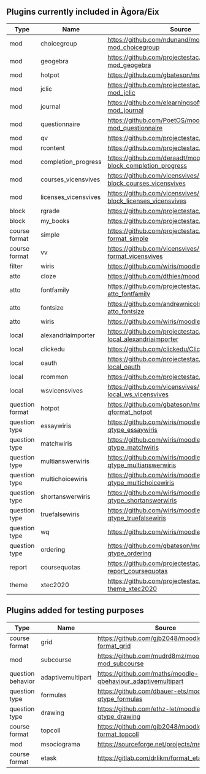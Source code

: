 ## Plugins currently included in Àgora/Eix

|Type             |Name                |Source                                                          |Version   |Date      | Commit                                 |
|-----------------|--------------------|----------------------------------------------------------------|----------|----------|----------------------------------------|
|mod              |choicegroup         |https://github.com/ndunand/moodle-mod_choicegroup               |2021060200|2021/06/16|4dd3bef5769220c853d9046831eb96bfcbfcc9c1|
|mod              |geogebra            |https://github.com/projectestac/moodle-mod_geogebra             |2020090800|2020/09/10|8a345b1859e1c755d35a7bc2f317ca84f865010f|
|mod              |hotpot              |https://github.com/gbateson/moodle-mod_hotpot                   |2020060544|2020/06/16|748dc52d7cc96c7a0a38d0869a1dc20401b8b14e|
|mod              |jclic               |https://github.com/projectestac/moodle-mod_jclic                |2021060100|2021/06/16|799aa8b9423e8201dbdb6c41bea40c8e7a12a450|
|mod              |journal             |https://github.com/elearningsoftware/moodle-mod_journal         |2020091100|2020/10/29|837d07959d390178246eb2bcf58c5b4afb27e670|
|mod              |questionnaire       |https://github.com/PoetOS/moodle-mod_questionnaire              |2021062300|2020/11/18|1db7bcce061a0ba1fbd5632b667366ccfd27d30b|
|mod              |qv                  |https://github.com/projectestac/moodle-mod_qv                   |2019010700|2020/06/16|97620971e6171c7ad89d980072ce4263b1dc349b|
|mod              |rcontent            |https://github.com/projectestac/marsupial                       |2021011200|2021/01/12|fa142b21a2ac6b8a6636d15548260912adc4535c|
|mod              |completion_progress |https://github.com/deraadt/moodle-block_completion_progress     |2020033000|2020/06/16|42bbe9728708902b5edcd2203f8054b3a134edf8|
|mod              |courses_vicensvives |https://github.com/vicensvives/moodle-block_courses_vicensvives |2020090800|2020/09/14|a5966e64dbf803af49ab1794f88b3e94f0bfc664|
|mod              |licenses_vicensvives|https://github.com/vicensvives/moodle-block_licenses_vicensvives|2020090800|2020/09/14|7d5426b504f72055549d599b3595e6778d183f92|
|block            |rgrade              |https://github.com/projectestac/Rgrade                          |2016090500|2020/06/16|c18e2da59601367ed473f500cac73d899d1c25da|
|block            |my_books            |https://github.com/projectestac/marsupial                       |2015111700|2020/06/16|21e7ae04c46819310c37e6307b07fc18354894a7|
|course format    |simple              |https://github.com/projectestac/moodle-format_simple            |2012121100|2020/06/16|e7246fecfbd50e7d13ac93b38e1801508d82a108|
|course format    |vv                  |https://github.com/vicensvives/moodle-format_vicensvives        |2020090800|2020/09/14|c5a15da6a15d159740d3664f24399e5023bc8aa6|
|filter           |wiris               |https://github.com/wiris/moodle-filter_wiris                    |2020090300|2020/09/07|07b99b3ed37fcebb6a5b0467250144b88a00ddc2|
|atto             |cloze               |https://github.com/dthies/moodle-atto_cloze                     |2017072802|2020/06/16|eacc7d4069cefa59000053f773e0b5bb291b3cdb|
|atto             |fontfamily          |https://github.com/projectestac/moodle-atto_fontfamily          |2020010600|2020/06/16|ad87cd2a5bee9f087d5f3026043c9d62dcaaed97|
|atto             |fontsize            |https://github.com/andrewnicols/moodle-atto_fontsize            |2015042701|2020/06/16|d6b5551a99c35e60f2a2887c181cb3c574c258b1|
|atto             |wiris               |https://github.com/wiris/moodle-atto_wiris                      |2020090300|2020/09/07|7efe89bf451467b1f1cb6c5cc17648c76275a457|
|local            |alexandriaimporter  |https://github.com/projectestac/moodle-local_alexandriaimporter |2016021600|2020/06/16|d8eb0e05d5deeef13a9c574fd5c5da8cecf81b06|
|local            |clickedu            |https://github.com/clickedu/ClickeduMoodlePlugin                |2019072400|2020/06/16|06805f201af99b9f65df171331619c82fdb94f56|
|local            |oauth               |https://github.com/projectestac/moodle-local_oauth              |2016021600|2020/06/16|b1c71e53e99e1708bb1dc728c7c31699e14ab01b|
|local            |rcommon             |https://github.com/projectestac/marsupial                       |2015111700|2020/06/16|21e7ae04c46819310c37e6307b07fc18354894a7|
|local            |wsvicensvives       |https://github.com/vicensvives/moodle-local_ws_vicensvives      |2020090800|2020/09/14|d709bbda0baf127ce56faf7269d2b2517d6a92fe|
|question format  |hotpot              |https://github.com/gbateson/moodle-qformat_hotpot               |2019111022|2020/06/16|1f257786c2929cc5373021bdbb3ad5f6f975adae|
|question type    |essaywiris          |https://github.com/wiris/moodle-qtype_essaywiris                |2020120900|2021/04/27|696f2f248afd2bac53a74c0d86f617ec7ef28117|
|question type    |matchwiris          |https://github.com/wiris/moodle-qtype_matchwiris                |2020120900|2021/04/27|7abaa0a4516ff4284d814606aa00d78a40c5e01e|
|question type    |multianswerwiris    |https://github.com/wiris/moodle-qtype_multianswerwiris          |2020120900|2021/04/27|9bd66a62c75cde590b4bd0093a7e90c83d6bd55a|
|question type    |multichoicewiris    |https://github.com/wiris/moodle-qtype_multichoicewiris          |2020120900|2021/04/27|5e8d1c577354e776e0f3bc3f3b31063248dcfc55|
|question type    |shortanswerwiris    |https://github.com/wiris/moodle-qtype_shortanswerwiris          |2020120900|2021/04/27|4592df03de5c144c7db5ecf814b0e739baa4860e|
|question type    |truefalsewiris      |https://github.com/wiris/moodle-qtype_truefalsewiris            |2020120900|2021/04/27|c4515387d44b73c65126891e3ee65a3711505d8f|
|question type    |wq                  |https://github.com/wiris/moodle-qtype_wq                        |2020120900|2021/04/27|32c1531917aa26ea035c4d16eca0417f83b838e3|
|question type    |ordering            |https://github.com/gbateson/moodle-qtype_ordering               |2021061303|2021/06/16|cda6bed05275783954cc9bf12f2ef36d942b9694|
|report           |coursequotas        |https://github.com/projectestac/moodle-report_coursequotas      |2016091400|2020/06/16|d1e029092f5d5cddd603ab4972209759817ea3ef|
|theme            |xtec2020            |https://github.com/projectestac/moodle-theme_xtec2020           |2021011200|2021/01/12|beb87b0e58ca1faf4db9b38b38a6c9854ad391fc|

## Plugins added for testing purposes

|Type             |Name                |Source                                                          |Version   |Date      | Commit                                 |
|-----------------|--------------------|----------------------------------------------------------------|----------|----------|----------------------------------------|
|course format    |grid                |https://github.com/gjb2048/moodle-format_grid                   |2020111402|2021/04/27|1f5e37f27e566c03f0ad22c247c1bff214b7ea8c|
|mod              |subcourse           |https://github.com/mudrd8mz/moodle-mod_subcourse                |2021021400|2021/04/21|48d26da8b2e6196606544864dfae306966127565|
|question behavior|adaptivemultipart   |https://github.com/maths/moodle-qbehaviour_adaptivemultipart    |2020103000|2021/02/17|732600708931a371633ea7d40be2b1c7c80da5b0|
|question type    |formulas            |https://github.com/dbauer-ets/moodle-qtype_formulas             |2020061900|2020/10/29|515b377c4cbe4c7de355647ea84250afcaa684a0|
|question type    |drawing             |https://github.com/ethz-let/moodle-qtype_drawing                |2021032900|2021/04/01|78783bc0a36be3fcfc98d02a532d2b4cc7f76133|
|course format    |topcoll             |https://github.com/gjb2048/moodle-format_topcoll                |2020110906|2021/04/19|0cf33411aebd585d07a65c164e9efec32e7a2d4d|
|mod              |msociograma         |https://sourceforge.net/projects/msociograma/                   |2020020126|2021/05/03|--- Versió 2.6 -------------------------|
|course format    |etask               |https://gitlab.com/drlikm/format_etask                          |2021052601|2021/06/16|29d8ea9b41cf13e72c9ebfb74291e30aa473cd56|
